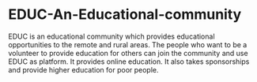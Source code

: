 # EDUC-An-Educational-community
EDUC is an educational community which provides educational opportunities to the remote and rural areas. The people who want to be a volunteer to provide education for others can join the community and use EDUC as platform. It provides online education. It also takes sponsorships and provide higher education for poor people. 
